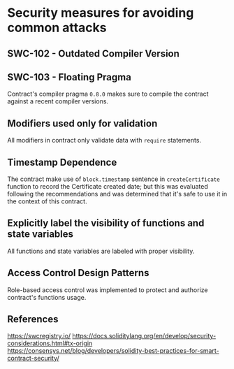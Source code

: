   # Security measures for avoiding common attacks



## SWC-102 - Outdated Compiler Version

## SWC-103 - Floating Pragma

Contract's compiler pragma `0.8.0` makes sure to compile the contract against a recent compiler versions.



## Modifiers used only for validation

All modifiers in contract only validate data with `require` statements.



## Timestamp Dependence

The contract make use of `block.timestamp` sentence in `createCertificate` function to record the Certificate created date; but this was evaluated following the recommendations and was determined that it's safe to use it in the context of this contract.



## Explicitly label the visibility of functions and state variables

All functions and state variables are labeled with proper visibility.



## Access Control Design Patterns

Role-based access control was implemented to protect and authorize contract's functions usage.



## References

https://swcregistry.io/
https://docs.soliditylang.org/en/develop/security-considerations.html#tx-origin
https://consensys.net/blog/developers/solidity-best-practices-for-smart-contract-security/
